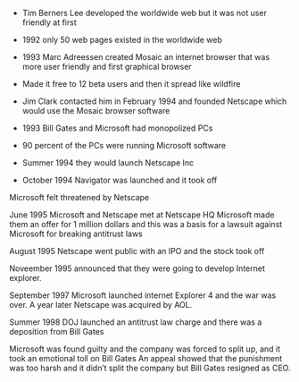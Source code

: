 * Tim Berners Lee developed the worldwide web but it was not user friendly at first

* 1992 only 50 web pages existed in the worldwide web

* 1993 Marc Adreessen created Mosaic an internet browser that was more user friendly and first graphical browser
* Made it free to 12 beta users and then it spread like wildfire

* Jim Clark contacted him in February 1994 and founded Netscape which would use the Mosaic browser software

* 1993 Bill Gates and Microsoft had monopolized PCs 
* 90 percent of the PCs were running Microsoft software

* Summer 1994 they would launch Netscape Inc
* October 1994 Navigator was launched and it took off

Microsoft felt threatened by Netscape 

June 1995 Microsoft and Netscape met at Netscape HQ
Microsoft made them an offer for 1 million dollars and this was a basis for a lawsuit against Microsoft for breaking antitrust laws

August 1995 Netscape went public with an IPO and the stock took off

Noveember 1995 announced that they were going to develop Internet explorer.

September 1997 Microsoft launched internet Explorer 4 and the war was over.
A year later Netscape was acquired by AOL.

Summer 1998 DOJ launched an antitrust law charge and there was a deposition from Bill Gates

Microsoft was found guilty and the company was forced to split up, and it took an emotional toll on Bill Gates
An appeal showed that the punishment was too harsh and it didn’t split the company but Bill Gates resigned as CEO.
